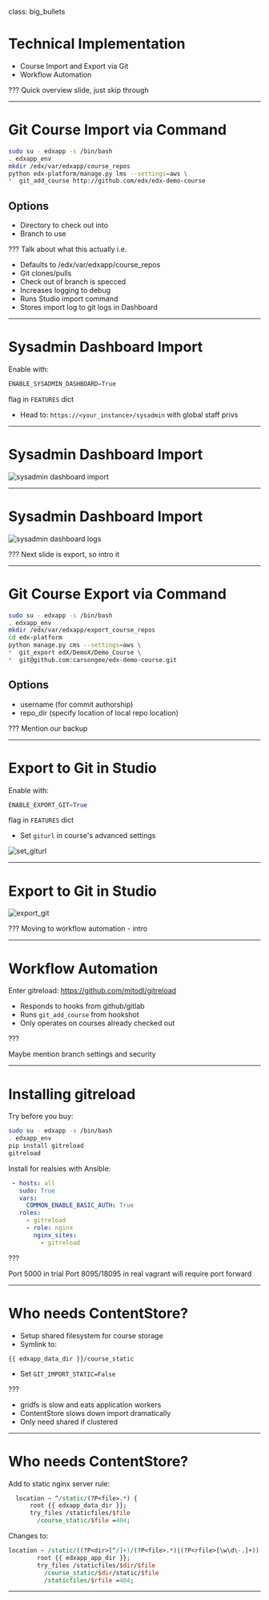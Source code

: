 class: big_bullets
# Technical Implementation

- Course Import and Export via Git
- Workflow Automation

???
Quick overview slide, just skip through

---

# Git Course Import via Command
```bash
sudo su - edxapp -s /bin/bash
. edxapp_env
mkdir /edx/var/edxapp/course_repos
python edx-platform/manage.py lms --settings=aws \
*  git_add_course http://github.com/edx/edx-demo-course 
```
## Options
- Directory to check out into
- Branch to use

???
Talk about what this actually i.e.
- Defaults to /edx/var/edxapp/course_repos
- Git clones/pulls
- Check out of branch is specced
- Increases logging to debug
- Runs Studio import command
- Stores import log to git logs in Dashboard

---

# Sysadmin Dashboard Import
Enable with:
```python
ENABLE_SYSADMIN_DASHBOARD=True
```
flag in `FEATURES` dict
- Head to: `https://<your_instance>/sysadmin` with global staff privs

---

# Sysadmin Dashboard Import

![sysadmin dashboard import](../assets/sysdash_import.png)

---

# Sysadmin Dashboard Import

![sysadmin dashboard logs](../assets/gitlog.png)

???
Next slide is export, so intro it

---

# Git Course Export via Command
```bash
sudo su - edxapp -s /bin/bash
. edxapp_env
mkdir /edx/var/edxapp/export_course_repos
cd edx-platform
python manage.py cms --settings=aws \
*  git_export edX/DemoX/Demo_Course \
*  git@github.com:carsongee/edx-demo-course.git
```

## Options
- username (for commit authorship)
- repo_dir (specify location of local repo location)

???
Mention our backup

---

# Export to Git in Studio
Enable with:
```python
ENABLE_EXPORT_GIT=True
```
flag in `FEATURES` dict
- Set `giturl` in course's advanced settings


![set_giturl](../assets/set_giturl.png)

---

# Export to Git in Studio

![export_git](../assets/export_git.png)

???
Moving to workflow automation - intro

---

# Workflow Automation
Enter gitreload:
https://github.com/mitodl/gitreload

- Responds to hooks from github/gitlab
- Runs `git_add_course` from hookshot
- Only operates on courses already checked out

???

Maybe mention branch settings and security

---

# Installing gitreload

Try before you buy:

```bash
sudo su - edxapp -s /bin/bash
. edxapp_env
pip install gitreload
gitreload
```
Install for realsies with Ansible:
```yaml
 - hosts: all
   sudo: True
   vars:
     COMMON_ENABLE_BASIC_AUTH: True
   roles:
     - gitreload
     - role: nginx
       nginx_sites:
         - gitreload
```

???

Port 5000 in trial
Port 8095/18095 in real
vagrant will require port forward

---

# Who needs ContentStore?

- Setup shared filesystem for course storage
- Symlink to:
```
{{ edxapp_data_dir }}/course_static
```
- Set `GIT_IMPORT_STATIC=False`

???
- gridfs is slow and eats application workers
- ContentStore slows down import dramatically
- Only need shared if clustered
---

# Who needs ContentStore?

Add to static nginx server rule:
```perl
  location ~ ^/static/(?P<file>.*) {
      root {{ edxapp_data_dir }};
      try_files /staticfiles/$file
	    /course_static/$file =404;
```
Changes to:
```perl
location ~ /static/((?P<dir>[^/]+)/(?P<file>.*)|(?P<rfile>[\w\d\-.]+)) {
        root {{ edxapp_app_dir }};
        try_files /staticfiles/$dir/$file
		  /course_static/$dir/static/$file
		  /staticfiles/$rfile =404;
```

---

